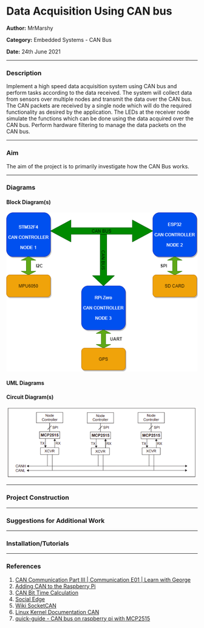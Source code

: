 # Data Acquisition Using CAN bus
**Author:** MrMarshy

**Category:** Embedded Systems - CAN Bus

**Date:** 24th June 2021

----------------------------------------------------------------------

### Description

Implement a high speed data acquisition system using CAN bus and perform tasks according to the data received.
The system will collect data from sensors over multiple nodes and transmit the data over the CAN bus. 
The CAN packets are received by a single node which will do the required functionality as desired by the application.
The LEDs at the receiver node simulate the functions which can be done using the data acquired over the CAN bus.
Perform hardware filtering to manage the data packets on the CAN bus.

----------------------------------------------------------------------

### Aim
The aim of the project is to primarily investigate how the CAN Bus works. 


----------------------------------------------------------------------

### Diagrams


#### Block Diagram(s)
![Block Diagram](Docs/Img/BlockDiagram.png)

#### UML Diagrams

#### Circuit Diagram(s)
![MCP2515 Example System](Docs/Img/MCP2515-ExampleSystem.png)


----------------------------------------------------------------------

### Project Construction

----------------------------------------------------------------------

### Suggestions for Additional Work

----------------------------------------------------------------------
### Installation/Tutorials



----------------------------------------------------------------------
### References

1. [CAN Communication Part III | Communication E01 | Learn with George](https://www.youtube.com/watch?v=opxT3zUR-2Q)
2. [Adding CAN to the Raspberry Pi](https://www.beyondlogic.org/adding-can-controller-area-network-to-the-raspberry-pi/)
3. [CAN Bit Time Calculation](http://www.bittiming.can-wiki.info/)
4. [Social Edge](http://socialledge.com/sjsu/index.php/S14:_Data_Acquisition_using_CAN_bus)
5. [Wiki SocketCAN](https://en.wikipedia.org/wiki/SocketCAN)
6. [Linux Kernel Documentation CAN](https://www.kernel.org/doc/Documentation/networking/can.txt)
7. [quick-guide - CAN bus on raspberry pi with MCP2515](https://www.raspberrypi.org/forums/viewtopic.php?t=141052)


